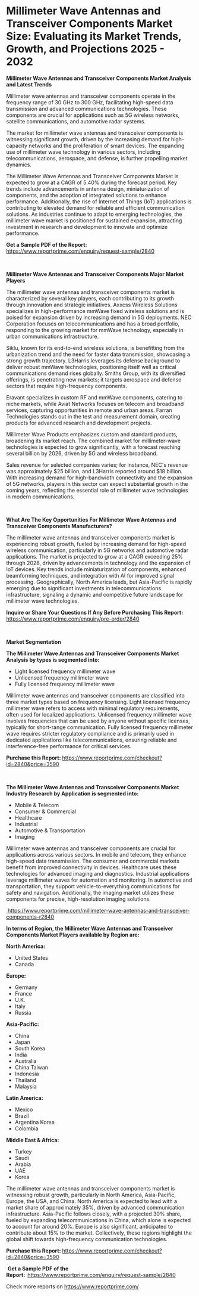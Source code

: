 <p><h1>Millimeter Wave Antennas and Transceiver Components Market Size: Evaluating its Market Trends, Growth, and Projections 2025 - 2032</h1></p><p><strong>Millimeter Wave Antennas and Transceiver Components Market Analysis and Latest Trends</strong></p>
<p><p>Millimeter wave antennas and transceiver components operate in the frequency range of 30 GHz to 300 GHz, facilitating high-speed data transmission and advanced communications technologies. These components are crucial for applications such as 5G wireless networks, satellite communications, and automotive radar systems. </p><p>The market for millimeter wave antennas and transceiver components is witnessing significant growth, driven by the increasing demand for high-capacity networks and the proliferation of smart devices. The expanding use of millimeter wave technology in various sectors, including telecommunications, aerospace, and defense, is further propelling market dynamics. </p><p>The Millimeter Wave Antennas and Transceiver Components Market is expected to grow at a CAGR of 5.40% during the forecast period. Key trends include advancements in antenna design, miniaturization of components, and the adoption of integrated solutions to enhance performance. Additionally, the rise of Internet of Things (IoT) applications is contributing to elevated demand for reliable and efficient communication solutions. As industries continue to adapt to emerging technologies, the millimeter wave market is positioned for sustained expansion, attracting investment in research and development to innovate and optimize performance.</p></p>
<p><strong>Get a Sample PDF of the Report:&nbsp;</strong> <a href="https://www.reportprime.com/enquiry/request-sample/2840?utm_campaign=2111&utm_medium=2&utm_source=Github&utm_content=ia&utm_term=18032025&utm_id=millimeter-wave-antennas-and-transceiver-components">https://www.reportprime.com/enquiry/request-sample/2840</a></p>
<p>&nbsp;</p>
<p><strong>Millimeter Wave Antennas and Transceiver Components Major Market Players</strong></p>
<p><p>The millimeter wave antennas and transceiver components market is characterized by several key players, each contributing to its growth through innovation and strategic initiatives. Axxcss Wireless Solutions specializes in high-performance mmWave fixed wireless solutions and is poised for expansion driven by increasing demand in 5G deployments. NEC Corporation focuses on telecommunications and has a broad portfolio, responding to the growing market for mmWave technology, especially in urban communications infrastructure.</p><p>Siklu, known for its end-to-end wireless solutions, is benefitting from the urbanization trend and the need for faster data transmission, showcasing a strong growth trajectory. L3Harris leverages its defense background to deliver robust mmWave technologies, positioning itself well as critical communications demand rises globally. Smiths Group, with its diversified offerings, is penetrating new markets; it targets aerospace and defense sectors that require high-frequency components.</p><p>Eravant specializes in custom RF and mmWave components, catering to niche markets, while Aviat Networks focuses on telecom and broadband services, capturing opportunities in remote and urban areas. Farran Technologies stands out in the test and measurement domain, creating products for advanced research and development projects.</p><p>Millimeter Wave Products emphasizes custom and standard products, broadening its market reach. The combined market for millimeter-wave technologies is expected to grow significantly, with a forecast reaching several billion by 2026, driven by 5G and wireless broadband.</p><p>Sales revenue for selected companies varies; for instance, NEC's revenue was approximately $25 billion, and L3Harris reported around $18 billion. With increasing demand for high-bandwidth connectivity and the expansion of 5G networks, players in this sector can expect substantial growth in the coming years, reflecting the essential role of millimeter wave technologies in modern communications.</p></p>
<p>&nbsp;</p>
<p><strong>What Are The Key Opportunities For Millimeter Wave Antennas and Transceiver Components Manufacturers?</strong></p>
<p><p>The millimeter wave antennas and transceiver components market is experiencing robust growth, fueled by increasing demand for high-speed wireless communication, particularly in 5G networks and automotive radar applications. The market is projected to grow at a CAGR exceeding 25% through 2028, driven by advancements in technology and the expansion of IoT devices. Key trends include miniaturization of components, enhanced beamforming techniques, and integration with AI for improved signal processing. Geographically, North America leads, but Asia-Pacific is rapidly emerging due to significant investments in telecommunications infrastructure, signaling a dynamic and competitive future landscape for millimeter wave technologies.</p></p>
<p><strong>Inquire or Share Your Questions If Any Before Purchasing This Report:</strong> <a href="https://www.reportprime.com/enquiry/pre-order/2840?utm_campaign=2111&utm_medium=2&utm_source=Github&utm_content=ia&utm_term=18032025&utm_id=millimeter-wave-antennas-and-transceiver-components">https://www.reportprime.com/enquiry/pre-order/2840</a></p>
<p>&nbsp;</p>
<p><strong>Market Segmentation</strong></p>
<p><strong>The Millimeter Wave Antennas and Transceiver Components Market Analysis by types is segmented into:</strong></p>
<p><ul><li>Light licensed frequency millimeter wave</li><li>Unlicensed frequency millimeter wave</li><li>Fully licensed frequency millimeter wave</li></ul></p>
<p><p>Millimeter wave antennas and transceiver components are classified into three market types based on frequency licensing. Light licensed frequency millimeter wave refers to access with minimal regulatory requirements, often used for localized applications. Unlicensed frequency millimeter wave involves frequencies that can be used by anyone without specific licenses, typically for short-range communication. Fully licensed frequency millimeter wave requires stricter regulatory compliance and is primarily used in dedicated applications like telecommunications, ensuring reliable and interference-free performance for critical services.</p></p>
<p><strong>Purchase this Report:&nbsp;</strong><a href="https://www.reportprime.com/checkout?id=2840&price=3590&utm_campaign=2111&utm_medium=2&utm_source=Github&utm_content=ia&utm_term=18032025&utm_id=millimeter-wave-antennas-and-transceiver-components">https://www.reportprime.com/checkout?id=2840&price=3590</a></p>
<p>&nbsp;</p>
<p><strong>The Millimeter Wave Antennas and Transceiver Components Market Industry Research by Application is segmented into:</strong></p>
<p><ul><li>Mobile & Telecom</li><li>Consumer & Commercial</li><li>Healthcare</li><li>Industrial</li><li>Automotive & Transportation</li><li>Imaging</li></ul></p>
<p><p>Millimeter wave antennas and transceiver components are crucial for applications across various sectors. In mobile and telecom, they enhance high-speed data transmission. The consumer and commercial markets benefit from improved connectivity in devices. Healthcare uses these technologies for advanced imaging and diagnostics. Industrial applications leverage millimeter waves for automation and monitoring. In automotive and transportation, they support vehicle-to-everything communications for safety and navigation. Additionally, the imaging market utilizes these components for precise, high-resolution imaging solutions.</p></p>
<p><a href="https://www.reportprime.com/millimeter-wave-antennas-and-transceiver-components-r2840?utm_campaign=2111&utm_medium=2&utm_source=Github&utm_content=ia&utm_term=18032025&utm_id=millimeter-wave-antennas-and-transceiver-components">&nbsp;https://www.reportprime.com/millimeter-wave-antennas-and-transceiver-components-r2840</a></p>
<p><strong>In terms of Region, the Millimeter Wave Antennas and Transceiver Components Market Players available by Region are:</strong></p>
<p>
    <p> <strong> North America: </strong>
        <ul>
            <li>United States</li>
            <li>Canada</li>
        </ul>
        </p> 
    <p> <strong> Europe: </strong>
        <ul>
            <li>Germany</li>
            <li>France</li>
            <li>U.K.</li>
            <li>Italy</li>
            <li>Russia</li>
        </ul>
        </p> 
    <p> <strong> Asia-Pacific: </strong>
        <ul>
            <li>China</li>
            <li>Japan</li>
            <li>South Korea</li>
            <li>India</li>
            <li>Australia</li>
            <li>China Taiwan</li>
            <li>Indonesia</li>
            <li>Thailand</li>
            <li>Malaysia</li>
        </ul>
        </p> 
    <p> <strong> Latin America: </strong>
        <ul>
            <li>Mexico</li>
            <li>Brazil</li>
            <li>Argentina Korea</li>
            <li>Colombia</li>
        </ul>
        </p> 
    <p> <strong> Middle East & Africa: </strong>
        <ul>
            <li>Turkey</li>
            <li>Saudi</li>
            <li>Arabia</li>
            <li>UAE</li>
            <li>Korea</li>
        </ul>
    </p>
    </p>
<p><p>The millimeter wave antennas and transceiver components market is witnessing robust growth, particularly in North America, Asia-Pacific, Europe, the USA, and China. North America is expected to lead with a market share of approximately 35%, driven by advanced communication infrastructure. Asia-Pacific follows closely, with a projected 30% share, fueled by expanding telecommunications in China, which alone is expected to account for around 20%. Europe is also significant, anticipated to contribute about 15% to the market. Collectively, these regions highlight the global shift towards high-frequency communication technologies.</p></p>
<p><strong>Purchase this Report: </strong><a href="https://www.reportprime.com/checkout?id=2840&price=3590&utm_campaign=2111&utm_medium=2&utm_source=Github&utm_content=ia&utm_term=18032025&utm_id=millimeter-wave-antennas-and-transceiver-components">https://www.reportprime.com/checkout?id=2840&price=3590</a></p>
<p>&nbsp;<strong>Get a Sample PDF of the Report:&nbsp;&nbsp;</strong><a href="https://www.reportprime.com/enquiry/request-sample/2840?utm_campaign=2111&utm_medium=2&utm_source=Github&utm_content=ia&utm_term=18032025&utm_id=millimeter-wave-antennas-and-transceiver-components">https://www.reportprime.com/enquiry/request-sample/2840</a></p>
<p><strong></strong></p>
<p>Check more reports on <a href="https://www.reportprime.com/?utm_campaign=2111&utm_medium=2&utm_source=Github&utm_content=ia&utm_term=18032025&utm_id=millimeter-wave-antennas-and-transceiver-components">https://www.reportprime.com/</a></p>